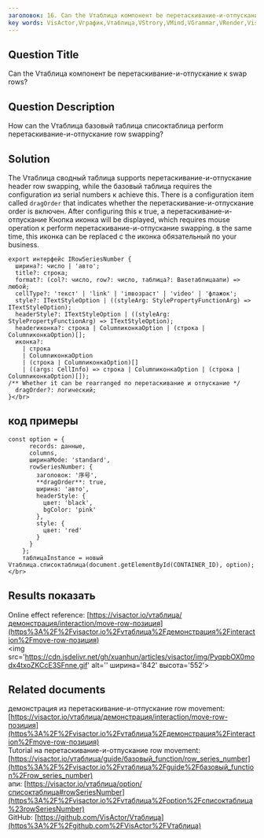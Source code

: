 ```yaml
---
заголовок: 16. Can the Vтаблица компонент be перетаскивание-и-отпускание к swap rows</br>
key words: VisActor,Vграфик,Vтаблица,VStrory,VMind,VGrammar,VRender,Visualization,график,данные,таблица,Graph,Gis,LLM
---
```

## Question Title

Can the Vтаблица компонент be перетаскивание-и-отпускание к swap rows?</br>
## Question Description

How can the Vтаблица базовый таблица списоктаблица perform перетаскивание-и-отпускание row swapping?</br>
## Solution

The Vтаблица сводный таблица supports перетаскивание-и-отпускание header row swapping, while the базовый таблица requires the configuration из serial numbers к achieve this. There is a configuration item called `dragOrder` that indicates whether the перетаскивание-и-отпускание order is включен. After configuring this к true, a перетаскивание-и-отпускание Кнопка иконка will be displayed, which requires mouse operation к perform перетаскивание-и-отпускание swapping. в the same time, this иконка can be replaced с the иконка обязательный по your business.</br>
```
export интерфейс IRowSeriesNumber {
  ширина?: число | 'авто';
  title?: строка;
  format?: (col?: число, row?: число, таблица?: Baseтаблицаапи) => любой;
  cellType?: 'текст' | 'link' | 'imвозраст' | 'video' | 'флажок';
  style?: ITextStyleOption | ((styleArg: StylePropertyFunctionArg) => ITextStyleOption);
  headerStyle?: ITextStyleOption | ((styleArg: StylePropertyFunctionArg) => ITextStyleOption);
  headerиконка?: строка | ColumnиконкаOption | (строка | ColumnиконкаOption)[];
  иконка?:
    | строка
    | ColumnиконкаOption
    | (строка | ColumnиконкаOption)[]
    | ((args: CellInfo) => строка | ColumnиконкаOption | (строка | ColumnиконкаOption)[]);
/** Whether it can be rearranged по перетаскивание и отпускание */
  dragOrder?: логический;
}</br>
```


## код примеры

```
const option = {
      records: данные,
      columns,
      ширинаMode: 'standard',
      rowSeriesNumber: {
        заголовок: '序号',
        **dragOrder**: true,
        ширина: 'авто',
        headerStyle: {
          цвет: 'black',
          bgColor: 'pink'
        },
        style: {
          цвет: 'red'
        }
      }
    };
    таблицаInstance = новый Vтаблица.списоктаблица(document.getElementById(CONTAINER_ID), option);</br>
```
## Results показать

Online effect reference: [https://visactor.io/vтаблица/демонстрация/interaction/move-row-позиция](https%3A%2F%2Fvisactor.io%2Fvтаблица%2Fдемонстрация%2Finteraction%2Fmove-row-позиция)</br>
<img src='https://cdn.jsdelivr.net/gh/xuanhun/articles/visactor/img/PyqpbOX0modx4txoZKCcE3SFnne.gif' alt='' ширина='842' высота='552'>

## Related documents

демонстрация из перетаскивание-и-отпускание row movement: [https://visactor.io/vтаблица/демонстрация/interaction/move-row-позиция](https%3A%2F%2Fvisactor.io%2Fvтаблица%2Fдемонстрация%2Finteraction%2Fmove-row-позиция)</br>
Tutorial на перетаскивание-и-отпускание row movement: [https://visactor.io/vтаблица/guide/базовый_function/row_series_number](https%3A%2F%2Fvisactor.io%2Fvтаблица%2Fguide%2Fбазовый_function%2Frow_series_number)</br>
апи: [https://visactor.io/vтаблица/option/списоктаблица#rowSeriesNumber](https%3A%2F%2Fvisactor.io%2Fvтаблица%2Foption%2Fсписоктаблица%23rowSeriesNumber)</br>
GitHub: [https://github.com/VisActor/Vтаблица](https%3A%2F%2Fgithub.com%2FVisActor%2FVтаблица)</br>

